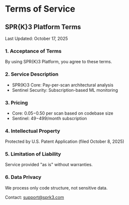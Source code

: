 # Terms of Service

## SPR{K}3 Platform Terms

Last Updated: October 17, 2025

### 1. Acceptance of Terms
By using SPR{K}3 Platform, you agree to these terms.

### 2. Service Description
- SPR{K}3 Core: Pay-per-scan architectural analysis
- Sentinel Security: Subscription-based ML monitoring

### 3. Pricing
- Core: $0.05-$0.50 per scan based on codebase size
- Sentinel: $49-$499/month subscription

### 4. Intellectual Property
Protected by U.S. Patent Application (filed October 8, 2025)

### 5. Limitation of Liability
Service provided "as is" without warranties.

### 6. Data Privacy
We process only code structure, not sensitive data.

Contact: support@sprk3.com
